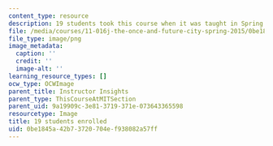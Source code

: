 ```yaml
---
content_type: resource
description: 19 students took this course when it was taught in Spring 2015.
file: /media/courses/11-016j-the-once-and-future-city-spring-2015/0be1845a42b73720704ef938082a57ff_19.png
file_type: image/png
image_metadata:
  caption: ''
  credit: ''
  image-alt: ''
learning_resource_types: []
ocw_type: OCWImage
parent_title: Instructor Insights
parent_type: ThisCourseAtMITSection
parent_uid: 9a19909c-3e81-3719-371e-073643365598
resourcetype: Image
title: 19 students enrolled
uid: 0be1845a-42b7-3720-704e-f938082a57ff
---
```

